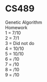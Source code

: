 # CS489  
Genetic Algorithm  
Homework  
1 = 7/10  
2 = 7/1  
3 = Did not do  
4 = 10/10  
5 = 10/10  
6 =   /10  
7 =   /10  
8 =   /10  
9 =   /10
